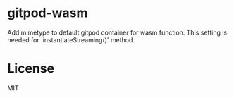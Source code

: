 # gitpod-wasm

Add mimetype to default gitpod container for wasm function.
This setting is needed for 'instantiateStreaming()' method.

# License

MIT

